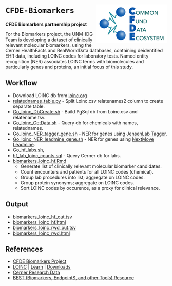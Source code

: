 # `CFDE-Biomarkers` <img align="right" src="/doc/images/cfde_logo.png" height="120">

__CFDE Biomarkers partnership project__

For the Biomarkers project, the UNM-IDG Team is developing a dataset of clinically relevant molecular biomarkers, using the Cerner HealthFacts and RealWorldData databases, containing deidentified EHR data, including LOINC codes for laboratory tests.  Named entity recognition (NER) associates LOINC terms with biomolecules and particularly genes and proteins, an initial focus of this study.

## Workflow

 * Download LOINC db from [loinc.org](https://loinc.org)
 * [relatednames\_table.py](python/relatednames_table.py) - Split Loinc.csv relatenames2 column to create separate table.
 * [Go\_loinc\_DbCreate.sh](sh/Go_loinc_DbCreate.sh) - Build PgSql db from Loinc.csv and relatename.tsv.
 * [Go\_loinc\_GetData.sh](sh/Go_loinc_GetData.sh) - Query db for chemicals with names, relatednames.
 * [Go\_loinc\_NER\_tagger\_gene.sh](sh/Go_loinc_NER_tagger_gene.sh) - NER for genes using [JensenLab Tagger](https://github.com/larsjuhljensen/tagger).
 * [Go\_loinc\_NER\_leadmine\_gene.sh](sh/Go_loinc_NER_leadmine_gene.sh) - NER for genes using [NextMove Leadmine](https://nextmovesoftware.com/).
 * [Go\_hf\_labs.sh](sh/Go_hf_labs.sh),
 * [hf\_lab\_loinc\_counts.sql](sql/hf_lab_loinc_counts.sql) - Query Cerner db for labs.
 * [biomarkers\_loinc\_hf.Rmd](R/biomarkers_loinc_hf.Rmd)
   * Generate list of clinically relevant molecular biomarker candidates.
   * Count encounters and patients for all LOINC codes (chemical).
   * Group lab procedures into list; aggregate on LOINC codes.
   * Group protein synonyms; aggregate on LOINC codes.
   * Sort LOINC codes by occurence, as a proxy for clinical relevance.


## Output

 * [biomarkers\_loinc\_hf\_out.tsv](output/biomarkers_loinc_hf_out.tsv)
 * [biomarkers\_loinc\_hf.html](R/biomarkers_loinc_hf.html)
 * [biomarkers\_loinc\_rwd\_out.tsv](output/biomarkers_loinc_rwd_out.tsv)
 * [biomarkers\_loinc\_rwd.html](R/biomarkers_loinc_rwd.html)

## References

 * [CFDE Biomarkers Project](https://github.com/biomarker-ontology/biomarker-partnership)
 * [LOINC](https://loinc.org/) | [Learn](https://loinc.org/learn/) | [Downloads](https://loinc.org/downloads/)
 * [Cerner Research Data](https://www.cerner.com/ap/en/solutions/data-research)
 * [BEST (Biomarkers, EndpointS, and other Tools) Resource](https://www.ncbi.nlm.nih.gov/books/NBK326791/)
